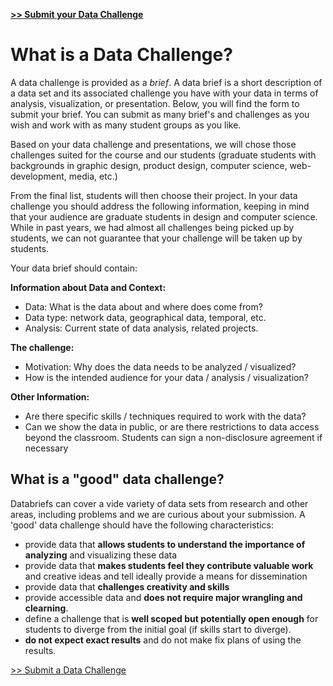 **[>> Submit your Data Challenge](submit.html)**

# What is a Data Challenge?

A data challenge is provided as a *brief*. A data brief is a short description of a data set and its associated challenge you have with your data in terms of analysis, visualization, or presentation. Below, you will find the form to submit your brief. You can submit as many brief's and challenges as you wish and work with as many student groups as you like.

Based on your data challenge and presentations, we will chose those challenges suited for the course and our students (graduate students with backgrounds in graphic design, product design, computer science, web-development, media, etc.)

From the final list, students will then choose their project. In your data challenge you should address the following information, keeping in mind that your audience are graduate students in design and computer science. While in past years, we had almost all challenges being picked up by students, we can not guarantee that your challenge will be taken up by students.

Your data brief should contain:

**Information about Data and Context:** 
* Data: What is the data about and where does come from?
* Data type: network data, geographical data, temporal, etc.
* Analysis: Current state of data analysis, related projects.

**The challenge:**

* Motivation: Why does the data needs to be analyzed / visualized?
* How is the intended audience for your data / analysis / visualization?

**Other Information:**
* Are there specific skills / techniques required to work with the data?
* Can we show the data in public, or are there restrictions to data access beyond the classroom. Students can sign a non-disclosure agreement if necessary

## What is a "good" data challenge?

Databriefs can cover a vide variety of data sets from research and other areas, including problems and we are curious about your submission. A 'good' data challenge should have the following characteristics:
 
* provide data that **allows students to understand the importance of analyzing** and visualizing these data
* provide data that **makes students feel they contribute valuable work** and creative ideas and tell ideally provide a means for dissemination
* provide data that **challenges creativity and skills**
* provide accessible data and **does not require major wrangling and clearning**. 
* define a challenge that is **well scoped but potentially open enough** for students to diverge from the initial goal (if skills start to diverge).
* **do not expect exact results** and do not make fix plans of using the results. 

[>> Submit a Data Challenge](submit.html)
